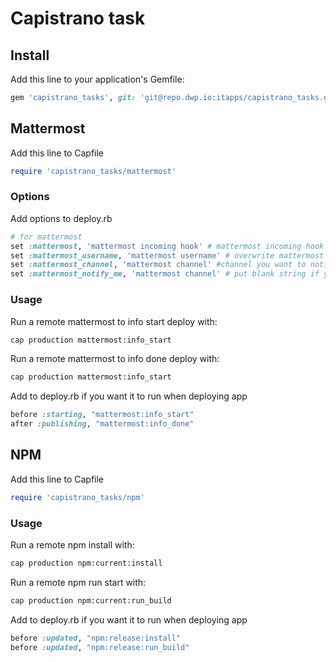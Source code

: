 # Capistrano task

## Install

Add this line to your application's Gemfile:

```ruby
gem 'capistrano_tasks', git: 'git@repo.dwp.io:itapps/capistrano_tasks.git'
```

## Mattermost

Add this line to Capfile

```ruby
require 'capistrano_tasks/mattermost'
```

### Options

Add options to deploy.rb

```ruby
# for mattermost
set :mattermost, 'mattermost incoming hook' # mattermost incoming hook
set :mattermost_username, 'mattermost username' # overwrite mattermost incoming hook username
set :mattermost_channel, 'mattermost channel' #channel you want to notify
set :mattermost_notify_me, 'mattermost channel' # put blank string if you don't want to be notify ot channel you want to notify
```

### Usage

Run a remote mattermost to info start deploy with:

```bash
cap production mattermost:info_start
```

Run a remote mattermost to info done deploy with:

```bash
cap production mattermost:info_start
```

Add to deploy.rb if you want it to run when deploying app

```ruby
before :starting, "mattermost:info_start"
after :publishing, "mattermost:info_done"
```

## NPM

Add this line to Capfile

```ruby
require 'capistrano_tasks/npm'
```

### Usage

Run a remote npm install with:

```bash
cap production npm:current:install
```

Run a remote npm run start with:

```bash
cap production npm:current:run_build
```

Add to deploy.rb if you want it to run when deploying app

```ruby
before :updated, "npm:release:install"
before :updated, "npm:release:run_build"
```
